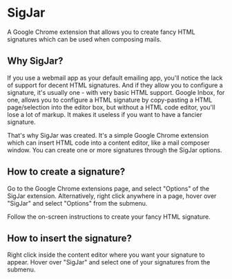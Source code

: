 # SigJar

A Google Chrome extension that allows you to create fancy HTML signatures which can be used when composing mails.

## Why SigJar?

If you use a webmail app as your default emailing app, you'll notice the lack of support for decent HTML signatures. And if they allow you to configure a signature, it's usually one - with very basic HTML support. Google Inbox, for one, allows you to configure a HTML signature by copy-pasting a HTML page/selection into the editor box, but without a HTML code editor, you'll lose a lot of markup. It makes it useless if you want to have a fancier signature.

That's why SigJar was created. It's a simple Google Chrome extension which can insert HTML code into a content editor, like a mail composer window. You can create one or more signatures through the SigJar options.

## How to create a signature?

Go to the Google Chrome extensions page, and select "Options" of the SigJar extension. Alternatively, right click anywhere in a page, hover over "SigJar" and select "Options" from the submenu.

Follow the on-screen instructions to create your fancy HTML signature.

## How to insert the signature?

Right click inside the content editor where you want your signature to appear. Hover over "SigJar" and select one of your signatures from the submenu. 
